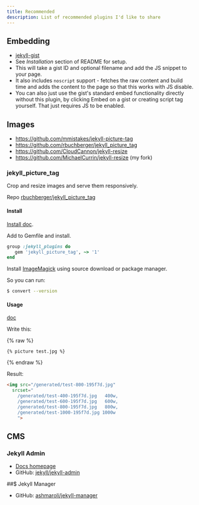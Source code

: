 ```yaml
---
title: Recommended
description: List of recommended plugins I'd like to share
---
```


## Embedding

- [jekyll-gist](https://github.com/jekyll/jekyll-gist)
- See _Installation_ section of README for setup.
- This will take a gist ID and optional filename and add the JS snippet to your page.
- It also includes `noscript` support - fetches the raw content and build time and adds the content to the page so that this works with JS disable.
- You can also just use the gist's standard embed functionality directly without this plugin, by clicking Embed on a gist or creating script tag yourself. That just requires JS to be enabled.

## Images

- https://github.com/mmistakes/jekyll-picture-tag
- https://github.com/rbuchberger/jekyll_picture_tag
- https://github.com/CloudCannon/jekyll-resize
- https://github.com/MichaelCurrin/jekyll-resize (my fork)

### jekyll_picture_tag

Crop and resize images and serve them responsively.

Repo [rbuchberger/jekyll_picture_tag](https://github.com/rbuchberger/jekyll_picture_tag)

#### Install

[Install doc](https://rbuchberger.github.io/jekyll_picture_tag/users/installation).

Add to Gemfile and install.

```ruby
group :jekyll_plugins do
   gem 'jekyll_picture_tag', ~> '1'
end
```

Install [ImageMagick](https://imagemagick.org/script/index.php) using source download or package manager.

So you can run:

```sh
$ convert --version
```

#### Usage

[doc](https://rbuchberger.github.io/jekyll_picture_tag/)

Write this: 

{% raw %}
```liquid
{% picture test.jpg %}
```
{% endraw %}

Result:

```html
<img src="/generated/test-800-195f7d.jpg"
  srcset="
    /generated/test-400-195f7d.jpg   400w,
    /generated/test-600-195f7d.jpg   600w,
    /generated/test-800-195f7d.jpg   800w,
    /generated/test-1000-195f7d.jpg 1000w
    ">
```

## CMS

### Jekyll Admin

- [Docs homepage](https://jekyll.github.io/jekyll-admin/)
- GitHub: [jekyll/jekyll-admin](https://github.com/jekyll/jekyll-admin)

##$ Jekyll Manager

- GitHub: [ashmaroli/jekyll-manager](https://github.com/ashmaroli/jekyll-manager)
